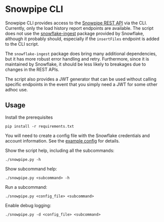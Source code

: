 # Snowpipe CLI

Snowpipe CLI provides access to
the [Snowpipe REST API](https://docs.snowflake.com/en/user-guide/data-load-snowpipe-rest-apis.html) via the CLI.
Currently, only the load history report endpoints are available. The script does not use
the [snowflake-ingest](https://pypi.org/project/snowflake-ingest/)
package provided by Snowflake, although it probably should, especially if the `insertFiles` endpoint is added to the CLI
script.

The `snowflake-ingest` package does bring many additional dependencies, but it has more robust error handling and retry.
Furthermore, since it is maintained by Snowflake, it should be less likely to breakages due to changes in the REST APIs.

The script also provides a JWT generator that can be used without calling specific endpoints in the event that you
simply need a JWT for some other adhoc use.

## Usage

Install the prerequisites

```shell
pip install -r requirements.txt
```

You will need to create a config file with the Snowflake credentials and account information. See
the [example config](example-config.yaml) for details.

Show the script help, including all the subcommands:
```shell
./snowpipe.py -h
```

Show subcommand help:

```shell
./snowpipe.py <subcommand> -h
```

Run a subcommand:

```shell
./snowpipe.py <config_file> <subcommand>
```

Enable debug logging:

```shell
./snowpipe.py -d <config_file> <subcommand>
```
